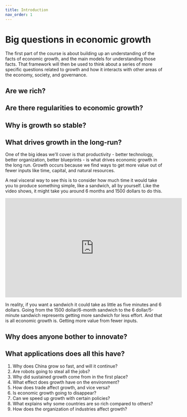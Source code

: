 ```yaml
---
title: Introduction
nav_order: 1
---
```


# Big questions in economic growth

The first part of the course is about building up an understanding of the facts of economic growth, and the main models for understanding those facts. That framework will then be used to think about a series of more specific questions related to growth and how it interacts with other areas of the economy, society, and governance.

## Are we rich?

## Are there regularities to economic growth?

## Why is growth so stable?

## What drives growth in the long-run?
One of the big ideas we'll cover is that productivity - better technology, better organization, better blueprints - is what drives economic growth in the long run. Growth occurs because we find ways to get more value out of fewer inputs like time, capital, and natural resources. 

A real visceral way to see this is to consider how much time it would take you to produce something simple, like a sandwich, all by yourself. Like the video shows, it might take you around 6 months and 1500 dollars to do this.

<iframe width="560" height="315" src="https://www.youtube.com/embed/URvWSsAgtJE" frameborder="0" allow="accelerometer; autoplay; encrypted-media; gyroscope; picture-in-picture" allowfullscreen></iframe>

In reality, if you want a sandwich it could take as little as five minutes and 6 dollars. Going from the 1500 dollar/6-month sandwich to the 6 dollar/5-minute sandwich represents getting more sandwich for less effort. And that is all economic growth is. Getting more value from fewer inputs.

## Why does anyone bother to innovate?

## What applications does all this have?

1. Why does China grow so fast, and will it continue?
2. Are robots going to steal all the jobs?
3. Why did sustained growth come from in the first place?
4. What effect does growth have on the environment?
5. How does trade affect growth, and vice versa?
6. Is economic growth going to disappear?
7. Can we speed up growth with certain policies?
8. What explains why some countries are so rich compared to others?
9. How does the organization of industries affect growth?